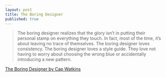 ```yaml
---
layout: post
title: The Boring Designer
published: true
---
```


> The boring designer realizes that the glory isn’t in putting their personal stamp on everything they touch. In fact, most of the time, it’s about leaving no trace of themselves. The boring designer loves consistency. The boring designer loves a style guide. They love not having to worry about choosing the wrong blue or accidentally introducing a new pattern.

[The Boring Designer by Cap Watkins](http://blog.capwatkins.com/the-boring-designer)
